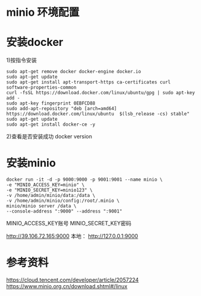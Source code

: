# minio 环境配置

# 安装docker
1)按指令安装
```shell
sudo apt-get remove docker docker-engine docker.io
sudo apt-get update
sudo apt-get install apt-transport-https ca-certificates curl software-properties-common
curl -fsSL https://download.docker.com/linux/ubuntu/gpg | sudo apt-key add -
sudo apt-key fingerprint 0EBFCD88
sudo add-apt-repository "deb [arch=amd64] https://download.docker.com/linux/ubuntu  $(lsb_release -cs) stable"
sudo apt-get update
sudo apt-get install docker-ce -y
```
2)查看是否安装成功
docker version


# 安装minio
```shell
docker run -it -d -p 9000:9000 -p 9001:9001 --name minio \
-e "MINIO_ACCESS_KEY=minio" \
-e "MINIO_SECRET_KEY=minio123" \
-v /home/admin/minio/data:/data \
-v /home/admin/minio/config:/root/.minio \
minio/minio server /data \
--console-address ":9000" --address ":9001"
```
MINIO_ACCESS_KEY账号
MINIO_SECRET_KEY密码


http://39.106.72.165:9000
本地：
http://127.0.0.1:9000






# 参考资料

https://cloud.tencent.com/developer/article/2057224
https://www.minio.org.cn/download.shtml#/linux

